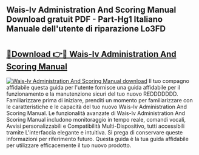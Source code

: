 ## Wais-Iv Administration And Scoring Manual Download gratuit PDF - Part-Hg1 Italiano Manuale dell'utente di riparazione Lo3FD

# <h2><a href="http://dfdj9u.blite.top/?on=Wais-Iv+Administration+And+Scoring+Manual">🔗Download 👉🔴 Wais-Iv Administration And Scoring Manual</a></h2>

[![Wais-Iv Administration And Scoring Manual download](https://i.imgur.com/lujVjoI.png)](http://dfdj9u.blite.top/?on=Wais-Iv+Administration+And+Scoring+Manual)
Il tuo compagno affidabile questa guida per l'utente fornisce una guida affidabile per il funzionamento e la manutenzione sicuri del tuo nuovo REDDDDDDD. Familiarizzare prima di iniziare, prenditi un momento per familiarizzare con le caratteristiche e le capacità del tuo nuovo Wais-Iv Administration And Scoring Manual. Le funzionalità avanzate di Wais-Iv Administration And Scoring Manual includono monitoraggio in tempo reale, comandi vocali, Avvisi personalizzabili e Compatibilità Multi-Dispositivo, tutti accessibili tramite L'interfaccia elegante e intuitiva. Si prega di conservare queste informazioni per riferimento futuro. Questa guida è la tua guida affidabile per utilizzare efficacemente il tuo nuovo prodotto.
